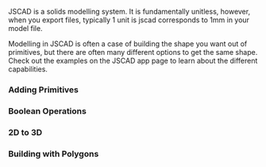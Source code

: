 JSCAD is a solids modelling system. It is fundamentally unitless, however, when you export files, typically 1 unit is jscad corresponds to 1mm in your model file.

Modelling in JSCAD is often a case of building the shape you want out of primitives, but there are often many different options to get the same shape.  Check out the examples on the JSCAD app page to learn about the different capabilities.

### Adding Primitives

### Boolean Operations

### 2D to 3D

### Building with Polygons